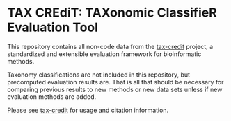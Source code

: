 # TAX CREdiT: TAXonomic ClassifieR Evaluation Tool

This repository contains all non-code data from the [tax-credit](https://github.com/caporaso-lab/tax-credit) project, a standardized and extensible evaluation framework for bioinformatic methods.

Taxonomy classifications are not included in this repository, but precomputed evaluation results are. That is all that should be necessary for comparing previous results to new methods or new data sets unless if new evaluation methods are added.

Please see [tax-credit](https://github.com/caporaso-lab/tax-credit) for usage and citation information.